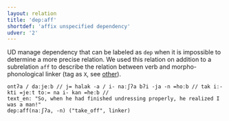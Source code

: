 ```yaml
---
layout: relation
title: 'dep:aff'
shortdef: 'affix unspecified dependency'
udver: '2'
---
```


UD manage dependency that can be labeled as `dep` when it is impossible to determine a more precise relation.
We used this relation on addition to a subrelation `aff` to describe the relation between verb and morpho-phonological linker (tag as `X`, see [other](pos/X)).

~~~ sdparse
ontʔa / daːjeːb // j= halak -a / i- naːʃʔa bʔi -ja -n =hoːb // tak iː- kti =jeːt toː= na i- kan =heːb //
text_en: "So, when he had finished undressing properly, he realized I was a man!"
dep:aff(naːʃʔa, -n) ("take_off", linker)
~~~
